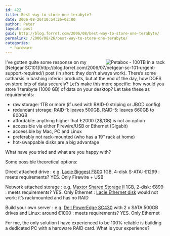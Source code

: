 ```yaml
---
id: 422
title: Best way to store one terabyte?
date: 2006-08-26T10:54:26+02:00
author: Peter
layout: post
guid: http://blog.forret.com/2006/08/best-way-to-store-one-terabyte/
permalink: /2006/08/26/best-way-to-store-one-terabyte/
categories:
  - hardware
---
```

<img src="http://www.pixagogo.com/S55bfzQn-9LaggcwmIzpCo0GTENEbkLXgJQZa-N5UmRqJF0r!iRsy8!CfUk2f9l7eTj5QXdFrKOAeOSXFsO9N-zb!8Mn8Usi7O/petabox.jpg" style="float: right" alt="Petabox - 100TB in a rack" />  
I&#8217;ve gotten quite some response on my [Netgear SC101](http://blog.forret.com/2006/07/netgear-sc-101-urgent-support-required/) post (in short: they don&#8217;t always work). There&#8217;s some catharsis in bashing inferior products, but at the end of the day, how DOES on store lots of data securely? Let&#8217;s make this more specific: how would you store 1 terabyte (1000 GB) of data on your desktop?  
Let take these as requirements:

  * raw storage: 1TB or more (if used with RAID-0 striping or JBOD config)
  * redundant storage: RAID-1: leaves 500GB, RAID-5: leaves 660GB to 800GB
  * affordable: anything higher that €2000 (2$/GB) is not an option
  * accessible via either Firewire/USB or Ethernet (Gigabit)
  * accessible by Mac, PC and Linux
  * preferably not rack-mounted (who has a 19&#8243; rack at home)
  * hot-swappable disks are a big advantage

What have you tried and what are you happy with?

Some possible theoretical options:

Direct attached drive
:   e.g. [Lacie Biggest F800](http://www.lacie.com/be/products/product.htm?pid=10326) 1GB, 4-disk S-ATA: €1299
:   meets requirements? YES. Only Firewire + USB

Network attached storage
:   e.g. [Maxtor Shared Storage II](http://www.maxstore.com/product.asp?sku=3041377) 1GB, 2-disk: €899
:   meets requirements? YES. Only Ethernet
:   [Lacie Ethernet disk](http://www.lacie.com/products/product.htm?pid=10645) would not work: it&#8217;s rackmounted and has no RAID

Build your own server
:   e.g. [Dell PowerEdge SC430](http://configure2.euro.dell.com/dellstore/config.aspx?c=be&cs=bebsdt1&kc=305&l=nl&oc=SC084301&s=bsd&sbc=pedge_430sc_ide) with 2 x SATA 500GB drives and Linux: around €1000
:   meets requirements? YES. Only Ethernet

For me, the only solution I have experienced to be 100% reliable is building a dedicated PC with a hardware RAID card. What is your experience?